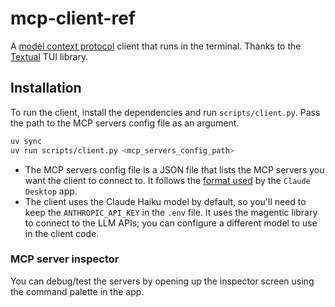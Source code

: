 # mcp-client-ref

A [model context protocol](https://modelcontextprotocol.io/) client that runs in the terminal. Thanks to the [Textual](https://textual.textualize.io/) TUI library. 

## Installation

To run the client, install the dependencies and run `scripts/client.py`. Pass the path to the MCP servers config file as an argument.

```bash
uv sync
uv run scripts/client.py <mcp_servers_config_path>
```

- The MCP servers config file is a JSON file that lists the MCP servers you want the client to connect to. It follows the [format used](https://modelcontextprotocol.io/quickstart/user) by the `Claude Desktop` app.
- The client uses the Claude Haiku model by default, so you'll need to keep the `ANTHROPIC_API_KEY` in the `.env` file. It uses the magentic library to connect to the LLM APIs; you can configure a different model to use in the client code. 


### MCP server inspector 

You can debug/test the servers by opening up the inspector screen using the command palette in the app. 